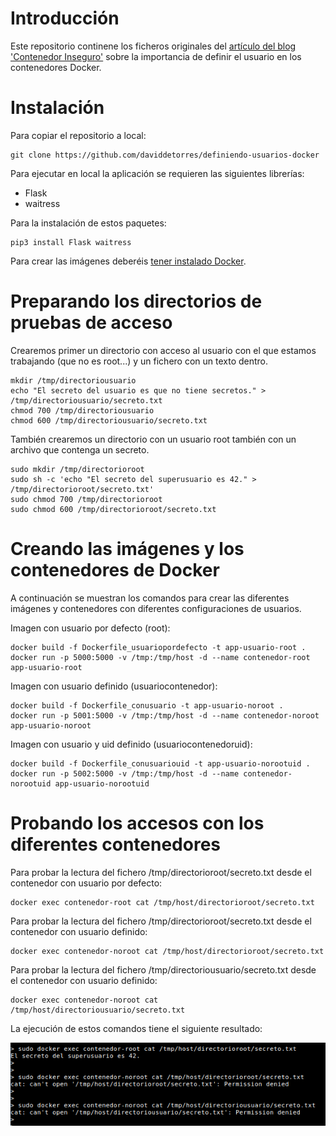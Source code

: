 # Introducción
Este repositorio continene los ficheros originales del [artículo del blog 'Contenedor Inseguro'](https://www.contenedorinseguro.net/2019/10/definiendo-usuario-contenedor-docker.html) sobre la importancia de definir el usuario en los contenedores Docker. 


# Instalación
Para copiar el repositorio a local: 

```
git clone https://github.com/daviddetorres/definiendo-usuarios-docker
```

Para ejecutar en local la aplicación se requieren las siguientes librerías: 
* Flask
* waitress

Para la instalación de estos paquetes: 

```
pip3 install Flask waitress
```

Para crear las imágenes deberéis [tener instalado Docker](https://docs.docker.com/install/). 

# Preparando los directorios de pruebas de acceso
Crearemos primer un directorio con acceso al usuario con el que estamos trabajando (que no es root...) y un fichero con un texto dentro.

```
mkdir /tmp/directoriousuario 
echo "El secreto del usuario es que no tiene secretos." > /tmp/directoriousuario/secreto.txt 
chmod 700 /tmp/directoriousuario 
chmod 600 /tmp/directoriousuario/secreto.txt
```

También crearemos un directorio con un usuario root también con un archivo que contenga un secreto.

```
sudo mkdir /tmp/directorioroot
sudo sh -c 'echo "El secreto del superusuario es 42." > /tmp/directorioroot/secreto.txt'
sudo chmod 700 /tmp/directorioroot
sudo chmod 600 /tmp/directorioroot/secreto.txt
```

# Creando las imágenes y los contenedores de Docker
A continuación se muestran los comandos para crear las diferentes imágenes y contenedores con diferentes configuraciones de usuarios.

Imagen con usuario por defecto (root):

```
docker build -f Dockerfile_usuariopordefecto -t app-usuario-root .
docker run -p 5000:5000 -v /tmp:/tmp/host -d --name contenedor-root app-usuario-root
```
Imagen con usuario definido (usuariocontenedor):

```
docker build -f Dockerfile_conusuario -t app-usuario-noroot .
docker run -p 5001:5000 -v /tmp:/tmp/host -d --name contenedor-noroot app-usuario-noroot
```
Imagen con usuario y uid definido (usuariocontenedoruid):

```
docker build -f Dockerfile_conusuariouid -t app-usuario-norootuid .
docker run -p 5002:5000 -v /tmp:/tmp/host -d --name contenedor-norootuid app-usuario-norootuid
```

# Probando los accesos con los diferentes contenedores

Para probar la lectura del fichero /tmp/directorioroot/secreto.txt desde el contenedor con usuario por defecto:

```
docker exec contenedor-root cat /tmp/host/directorioroot/secreto.txt
```

Para probar la lectura del fichero /tmp/directorioroot/secreto.txt desde el contenedor con usuario definido:

```
docker exec contenedor-noroot cat /tmp/host/directorioroot/secreto.txt
```

Para probar la lectura del fichero /tmp/directoriousuario/secreto.txt desde el contenedor con usuario definido:

```
docker exec contenedor-noroot cat /tmp/host/directoriousuario/secreto.txt
```

La ejecución de estos comandos tiene el siguiente resultado:

![Prueba de concepto de escape del contenedor inseguro por usuario root y volumen en host.](./imagen-ejecucion-acceso/poc_acceso_usuario_contenedor.png)